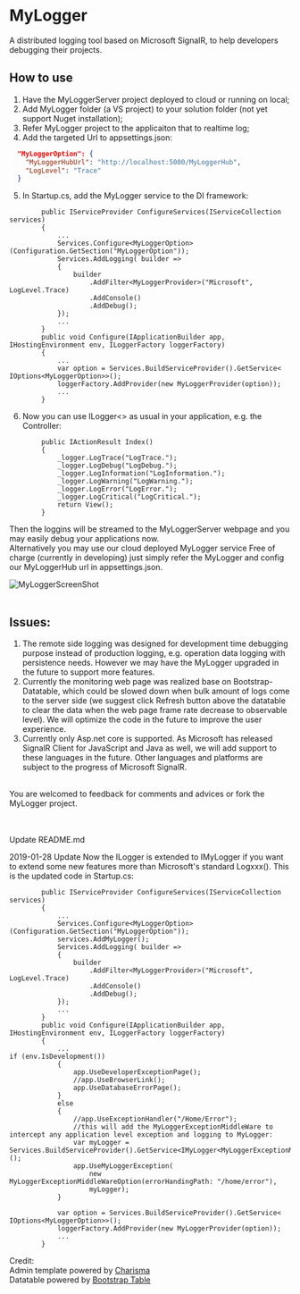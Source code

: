 # MyLogger</br>
A distributed logging tool based on Microsoft SignalR, to help developers debugging their projects.</br>

How to use</br>
-----------------
1. Have the MyLoggerServer project deployed to cloud or running on local;
2. Add MyLogger folder (a VS project) to your solution folder (not yet support Nuget installation);
3. Refer MyLogger project to the applicaiton that to realtime log;
4. Add the targeted Url to appsettings.json:
~~~ Json
  "MyLoggerOption": {
    "MyLoggerHubUrl": "http://localhost:5000/MyLoggerHub",
    "LogLevel": "Trace"
  }
~~~
5. In Startup.cs, add the MyLogger service to the DI framework:
~~~
        public IServiceProvider ConfigureServices(IServiceCollection services)
        {
            ...
            Services.Configure<MyLoggerOption>(Configuration.GetSection("MyLoggerOption"));
            Services.AddLogging( builder =>
            {
                builder
                    .AddFilter<MyLoggerProvider>("Microsoft", LogLevel.Trace)
                    .AddConsole()
                    .AddDebug();
            });
            ...
        }
        public void Configure(IApplicationBuilder app, IHostingEnvironment env, ILoggerFactory loggerFactory)
        {
            ...
            var option = Services.BuildServiceProvider().GetService< IOptions<MyLoggerOption>>();
            loggerFactory.AddProvider(new MyLoggerProvider(option));
            ...
        }
~~~
6. Now you can use ILogger<> as usual in your application, e.g. the Controller:
~~~
        public IActionResult Index()
        {
            _logger.LogTrace("LogTrace.");
            _logger.LogDebug("LogDebug.");
            _logger.LogInformation("LogInformation.");
            _logger.LogWarning("LogWarning.");
            _logger.LogError("LogError.");
            _logger.LogCritical("LogCritical.");
            return View();
        }
~~~
Then the loggins will be streamed to the MyLoggerServer webpage and you may easily debug your applications now.
</br>
Alternatively you may use our cloud deployed MyLogger service Free of charge (currently in developing) just simply refer the MyLogger and config our MyLoggerHub url in appsettings.json.
</br>

![MyLoggerScreenShot](https://github.com/silentrock/MyLogger/blob/master/MyLoggerScreenShot.png)
</br></br>

Issues:
-------
1. The remote side logging was designed for development time debugging purpose instead of production logging, e.g. operation data logging with persistence needs. However we may have the MyLogger upgraded in the future to support more features.
2. Currently the monitoring web page was realized base on Bootstrap-Datatable, which could be slowed down when bulk amount of logs come to the server side (we suggest click Refresh button above the datatable to clear the data when the web page frame rate decrease to observable level). We will optimize the code in the future to improve the user experience.
3. Currently only Asp.net core is supported. As Microsoft has released SignalR Client for JavaScript and Java as well, we will add support to these languages in the future. Other languages and platforms are subject to the progress of Microsoft SignalR.
</br>
You are welcomed to feedback for comments and advices or fork the MyLogger project.
</br>
</br>
</br>

 Update README.md

2019-01-28 Update
Now the ILogger is extended to IMyLogger if you want to extend some new features more than Microsoft's standard Logxxx().
This is the updated code in Startup.cs:
~~~
        public IServiceProvider ConfigureServices(IServiceCollection services)
        {
            ...
            Services.Configure<MyLoggerOption>(Configuration.GetSection("MyLoggerOption"));
            services.AddMyLogger();
            Services.AddLogging( builder =>
            {
                builder
                    .AddFilter<MyLoggerProvider>("Microsoft", LogLevel.Trace)
                    .AddConsole()
                    .AddDebug();
            });
            ...
        }
        public void Configure(IApplicationBuilder app, IHostingEnvironment env, ILoggerFactory loggerFactory)
        {
            ...
if (env.IsDevelopment())
            {
                app.UseDeveloperExceptionPage();
                //app.UseBrowserLink();
                app.UseDatabaseErrorPage();
            }
            else
            {
                //app.UseExceptionHandler("/Home/Error");
                //this will add the MyLoggerExceptionMiddleWare to intercept any application level exception and logging to MyLogger:
                var myLogger = Services.BuildServiceProvider().GetService<IMyLogger<MyLoggerExceptionMiddleWare>>();
                app.UseMyLoggerException(
                    new MyLoggerExceptionMiddleWareOption(errorHandingPath: "/home/error"),
                    myLogger);
            }

            var option = Services.BuildServiceProvider().GetService< IOptions<MyLoggerOption>>();
            loggerFactory.AddProvider(new MyLoggerProvider(option));
            ...
        }
~~~


Credit:</br>
Admin template powered by [Charisma](http://usman.it/themes/charisma)</br>
Datatable powered by [Bootstrap Table](https://github.com/wenzhixin/bootstrap-table/)</br>
